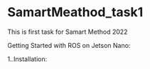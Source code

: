 # SamartMeathod_task1
This is first task for Samart Method 2022

Getting Started with ROS on Jetson Nano:

1..Installation:


